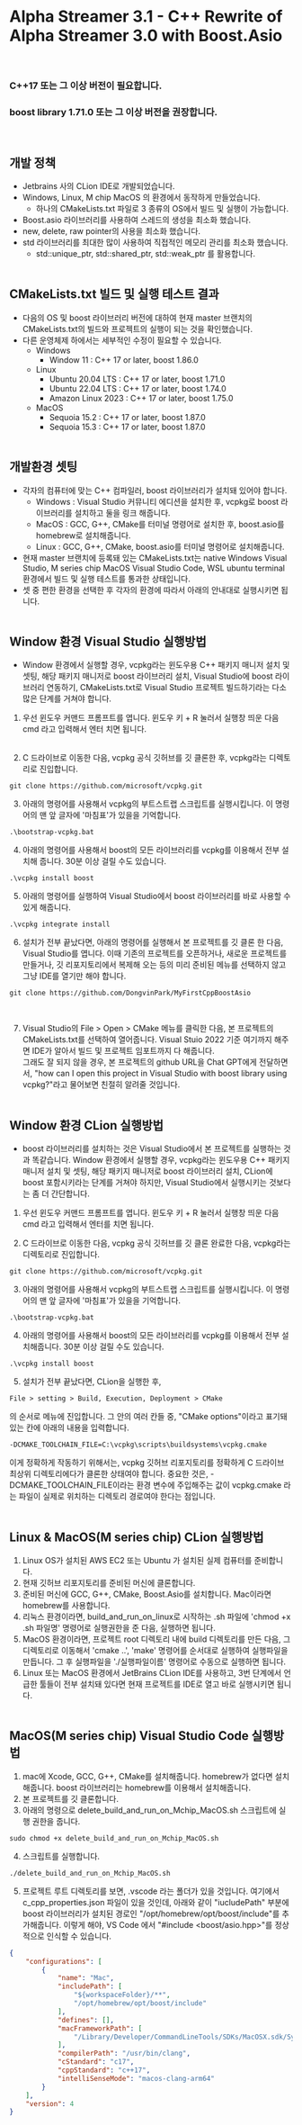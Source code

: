 
# Alpha Streamer 3.1 - C++ Rewrite of Alpha Streamer 3.0 with Boost.Asio
<br>

### C++17 또는 그 이상 버전이 필요합니다.
### boost library 1.71.0 또는 그 이상 버전을 권장합니다.
<br>

## 개발 정책
- Jetbrains 사의 CLion IDE로 개발되었습니다.
- Windows, Linux, M chip MacOS 의 환경에서 동작하게 만들었습니다.
  - 하나의 CMakeLists.txt 파일로 3 종류의 OS에서 빌드 및 실행이 가능합니다.
- Boost.asio 라이브러리를 사용하여 스레드의 생성을 최소화 했습니다.
- new, delete, raw pointer의 사용을 최소화 했습니다.
- std 라이브러리를 최대한 많이 사용하여 직접적인 메모리 관리를 최소화 했습니다.
  - std::unique_ptr, std::shared_ptr, std::weak_ptr 를 활용합니다.
<br><br/>

## CMakeLists.txt 빌드 및 실행 테스트 결과
- 다음의 OS 및 boost 라이브러리 버전에 대하여 현재 master 브랜치의 CMakeLists.txt의 빌드와 프로젝트의 실행이 되는 것을 확인했습니다.
- 다른 운영체제 하에서는 세부적인 수정이 필요할 수 있습니다.
  - Windows
    - Window 11 : C++ 17 or later, boost 1.86.0
  - Linux
    - Ubuntu 20.04 LTS : C++ 17 or later, boost 1.71.0
    - Ubuntu 22.04 LTS : C++ 17 or later, boost 1.74.0
    - Amazon Linux 2023 : C++ 17 or later, boost 1.75.0
  - MacOS
    - Sequoia 15.2 : C++ 17 or later, boost 1.87.0
    - Sequoia 15.3 : C++ 17 or later, boost 1.87.0
<br><br/>

## 개발환경 셋팅
- 각자의 컴퓨터에 맞는 C++ 컴파일러, boost 라이브러리가 설치돼 있어야 합니다.
  - Windows : Visual Studio 커뮤니티 에디션을 설치한 후, vcpkg로 boost 라이브러리를 설치하고 둘을 링크 해줍니다.
  - MacOS : GCC, G++, CMake를 터미널 명령어로 설치한 후, boost.asio를 homebrew로 설치해줍니다.
  - Linux : GCC, G++, CMake, boost.asio를 터미널 명령어로 설치해줍니다.
- 현재 master 브랜치에 등록돼 있는 CMakeLists.txt는 native Windows Visual Studio, M series chip MacOS Visual Studio Code, WSL ubuntu terminal 환경에서 빌드 및 실행 테스트를 통과한 상태입니다.
- 셋 중 편한 환경을 선택한 후 각자의 환경에 따라서 아래의 안내대로 실행시키면 됩니다.
<br><br/>

## Window 환경 Visual Studio 실행방법
- Window 환경에서 실행할 경우, vcpkg라는 윈도우용 C++ 패키지 매니저 설치 및 셋팅, 해당 패키지 매니저로 boost 라이브러리 설치, Visual Studio에 boost 라이브러리 연동하기, CMakeLists.txt로 Visual Studio 프로젝트 빌드하기라는 다소 많은 단계를 거쳐야 합니다.
1. 우선 윈도우 커맨드 프롬프트를 엽니다.
윈도우 키 + R 눌러서 실행창 띄운 다음 cmd 라고 입력해서 엔터 치면 됩니다.<br><br/>

2. C 드라이브로 이동한 다음, vcpkg 공식 깃허브를 깃 클론한 후, vcpkg라는 디렉토리로 진입합니다.<br>
```text
git clone https://github.com/microsoft/vcpkg.git
```

3. 아래의 명령어를 사용해서 vcpkg의 부트스트랩 스크립트를 실행시킵니다.
   이 명령어의 맨 앞 글자에 '마침표'가 있을을 기억합니다.
```text
.\bootstrap-vcpkg.bat
```

4. 아래의 명령어를 사용해서 boost의 모든 라이브러리를 vcpkg를 이용해서 전부 설치해 줍니다. 30분 이상 걸릴 수도 있습니다.
```text
.\vcpkg install boost
```

5. 아래의 명령어를 실행하여 Visual Studio에서 boost 라이브러리를 바로 사용할 수 있게 해줍니다.
```text
.\vcpkg integrate install
```

6. 설치가 전부 끝났다면, 아래의 명령어를 실행해서 본 프로젝트를 깃 클론 한 다음, Visual Studio를 엽니다. 이때 기존의 프로젝트를 오픈하거나, 새로운 프로젝트를 만들거나, 깃 리포지토리에서 복제해 오는 등의 미리 준비된 메뉴를 선택하지 않고 그냥 IDE를 열기만 해야 합니다.
```text
git clone https://github.com/DongvinPark/MyFirstCppBoostAsio
```
<br>

7. Visual Studio의 File > Open > CMake 메뉴를 클릭한 다음, 본 프로젝트의 CMakeLists.txt를 선택하여 열어줍니다. Visual Stuio 2022 기준 여기까지 해주면 IDE가 알아서 빌드 및 프로젝트 임포트까지 다 해줍니다.
<br> 그래도 잘 되지 않을 경우, 본 프로젝트의 github URL을 Chat GPT에게 전달하면서, "how can I open this project in Visual Studio with boost library using vcpkg?"라고 물어보면 친절히 알려줄 것입니다.
<br><br/>

## Window 환경 CLion 실행방법
- boost 라이브러리를 설치하는 것은 Visual Studio에서 본 프로젝트를 실행하는 것과 똑같습니다. Window 환경에서 실행할 경우, vcpkg라는 윈도우용 C++ 패키지 매니저 설치 및 셋팅, 해당 패키지 매니저로 boost 라이브러리 설치, CLion에 boost 포함시키라는 단계를 거쳐야 하지만, Visual Studio에서 실행시키는 것보다는 좀 더 간단합니다.
1. 우선 윈도우 커맨드 프롬프트를 엽니다.
윈도우 키 + R 눌러서 실행창 띄운 다음 cmd 라고 입력해서 엔터를 치면 됩니다.<br>

2. C 드라이브로 이동한 다음,
vcpkg 공식 깃허브를 깃 클론 완료한 다음, vcpkg라는 디렉토리로 진입합니다.<br>
```text
git clone https://github.com/microsoft/vcpkg.git
```

3. 아래의 명령어를 사용해서 vcpkg의 부트스트랩 스크립트를 실행시킵니다.
   이 명령어의 맨 앞 글자에 '마침표'가 있을을 기억합니다.
```text
.\bootstrap-vcpkg.bat
```

4. 아래의 명령어를 사용해서 boost의 모든 라이브러리를 vcpkg를 이용해서 전부 설치해줍니다. 30분 이상 걸릴 수도 있습니다.
```text
.\vcpkg install boost
```

5. 설치가 전부 끝났다면, CLion을 실행한 후,
```text
File > setting > Build, Execution, Deployment > CMake
```
 의 순서로 메뉴에 진입합니다.
그 안의 여러 칸들 중,
"CMake options"이라고 표기돼 있는 칸에 아래의 내용을 입력합니다.
```text
-DCMAKE_TOOLCHAIN_FILE=C:\vcpkg\scripts\buildsystems\vcpkg.cmake
```
이게 정확하게 작동하기 위해서는,
vcpkg 깃허브 리포지토리를 정확하게 C 드라이브 최상위 디렉토리에다가 클론한 상태여야 합니다. 중요한 것은, -DCMAKE_TOOLCHAIN_FILE이라는 환경 변수에 주입해주는 값이 vcpkg.cmake 라는 파일이 실제로 위치하는 디렉토리 경로여야 한다는 점입니다.
<br><br/>

## Linux & MacOS(M series chip) CLion 실행방법
1. Linux OS가 설치된 AWS EC2 또는 Ubuntu 가 설치된 실제 컴퓨터를 준비합니다.
2. 현재 깃허브 리포지토리를 준비된 머신에 클론합니다.
3. 준비된 머신에 GCC, G++, CMake, Boost.Asio를 설치합니다. Mac이라면 homebrew를 사용합니다.
4. 리눅스 환경이라면, build_and_run_on_linux로 시작하는 .sh 파일에 'chmod +x .sh 파일명' 명령어로 실행권한을 준 다음, 실행하면 됩니다.<br>
5. MacOS 환경이라면, 프로젝트 root 디렉토리 내에 build 디렉토리를 만든 다음, 그 디렉토리로 이동해서 'cmake ..', 'make' 명령어를 순서대로 실행하여 실행파일을 만듭니다. 그 후 실행파일을 './실행파일이름' 명령어로 수동으로 실행하면 됩니다.<br>
6. Linux 또는 MacOS 환경에서 JetBrains CLion IDE를 사용하고, 3번 단계에서 언급한 툴들이 전부 설치돼 있다면 현재 프로젝트를 IDE로 열고 바로 실행시키면 됩니다.
<br><br/>

## MacOS(M series chip) Visual Studio Code 실행방법
1. mac에 Xcode, GCC, G++, CMake를 설치해줍니다. homebrew가 없다면 설치해줍니다. boost 라이브러리는 homebrew를 이용해서 설치해줍니다.
2. 본 프로젝트를 깃 클론합니다.
3. 아래의 명령으로 delete_build_and_run_on_Mchip_MacOS.sh 스크립트에 실행 권한을 줍니다.
```text
sudo chmod +x delete_build_and_run_on_Mchip_MacOS.sh
```
4. 스크립트를 실행합니다.
```text
./delete_build_and_run_on_Mchip_MacOS.sh
```
5. 프로젝트 루트 디렉토리를 보면, .vscode 라는 폴더가 있을 것입니다. 여기에서 c_cpp_properties.json 파일이 있을 것인데, 아래와 같이 "iucludePath" 부분에 boost 라이브러리가 설치된 경로인 "/opt/homebrew/opt/boost/include"를 추가해줍니다. 이렇게 해야, VS Code 에서 "#include <boost/asio.hpp>"를 정상적으로 인식할 수 있습니다.
```json
{
    "configurations": [
        {
            "name": "Mac",
            "includePath": [
                "${workspaceFolder}/**",
                "/opt/homebrew/opt/boost/include"
            ],
            "defines": [],
            "macFrameworkPath": [
                "/Library/Developer/CommandLineTools/SDKs/MacOSX.sdk/System/Library/Frameworks"
            ],
            "compilerPath": "/usr/bin/clang",
            "cStandard": "c17",
            "cppStandard": "c++17",
            "intelliSenseMode": "macos-clang-arm64"
        }
    ],
    "version": 4
}
```